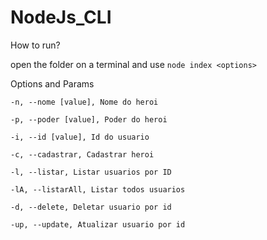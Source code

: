 # NodeJs_CLI


How to run?

open the folder on a terminal and
use `node index <options>` 

Options and Params

`-n, --nome [value], Nome do heroi`<br>

`-p, --poder [value], Poder do heroi`<br>

`-i, --id [value], Id do usuario`<br>

`-c, --cadastrar, Cadastrar heroi`<br>

`-l, --listar, Listar usuarios por ID`<br>

`-lA, --listarAll, Listar todos usuarios`<br>

`-d, --delete, Deletar usuario por id`<br>

`-up, --update, Atualizar usuario por id`<br>

